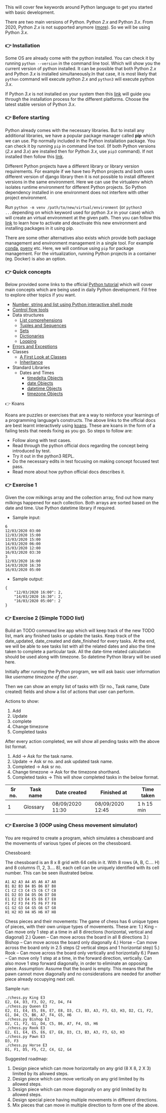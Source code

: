 This will cover few keywords around Python language to get you started with basic development.

There are two main versions of Python. Python *2.x* and Python *3.x*. From 2020, Python *2.x* is not supported anymore ([more](https://www.python.org/doc/sunset-python-2/)). So we will be using Python *3.x*.

### :point_right: Installation
Some OS are already come with the python installed. You can check it by running `python --version` in the command line tool. Which will show you the current version of python installed. It can be possible that both Python *2.x* and Python *3.x* is installed simultaneously.In that case, it is most likely that `python` command will execute python *2.x* and `python3` will execute python *3.x*.

If Python *3.x* is not installed on your system then this [link](https://wiki.python.org/moin/BeginnersGuide/Download) will guide you through the installation process for the different platforms. Choose the latest stable version of Python *3.x*.

### :point_right: Before starting
Python already comes with the necessary libraries. But to install any additional libraries, we have a popular package manager called **pip** which we can use. Pip normally included in the Python installation package. You can check it by running `pip` in command line tool. (If both Python versions (*2.x* and *3.x*) are installed then for Python *3.x*, use `pip3` command). If not installed then follow this [link](https://pip.pypa.io/en/stable/installing/).

Different Python projects have a different library or library version requirements. For example if we have two Python projects and both uses different version of django library then it is not possible to install different versions in the same environment. Here we can use the virtualenv which isolates runtime environment for different Python projects. So Python dependency installed in one environment does not interfere with other project environment.

Run `python -m venv /path/to/new/virtual/environment` (or `python3 ...`depending on which keyword used for python *3.x* in your case) which will create an virtual environment at the given path. Then you can follow this [link](https://docs.python.org/3/tutorial/venv.html) to learn how to activate and deactivate this new environment and installing packages in it using pip.

There are some other alternatives also exists which provide both package management and environment management in a single tool. For example [conda](https://conda.io/en/latest/), [pyenv](https://pipenv.pypa.io/en/latest/) etc. Here, we will continue using `pip` for package management. For the virtualization, running Python projects in a container (eg. Docker) is also an option.

### :point_right: Quick concepts
Below provided some links to the official [Python tutorial](https://docs.python.org/3/tutorial/) which will cover main concepts which are being used in daily Python development. Fill free to explore other topics if you want.

* [Number, string and list using Python interactive shell mode](https://docs.python.org/3/tutorial/introduction.html#using-python-as-a-calculator)
* [Control flow tools](https://docs.python.org/3/tutorial/controlflow.html)
* Data structures
    * [List comprehensions](https://docs.python.org/3/tutorial/datastructures.html#list-comprehensions)
    * [Tuples and Sequences](https://docs.python.org/3/tutorial/datastructures.html#tuples-and-sequences)
    * [Sets](https://docs.python.org/3/tutorial/datastructures.html#sets)
    * [Dictionaries](https://docs.python.org/3/tutorial/datastructures.html#dictionaries)
    * [Looping](https://docs.python.org/3/tutorial/datastructures.html#looping-techniques)
* [Errors and Exceptions](https://docs.python.org/3/tutorial/errors.html)
* Classes
    * [A First Look at Classes](https://docs.python.org/3/tutorial/classes.html#a-first-look-at-classes)
    * [Inheritance](https://docs.python.org/3/tutorial/classes.html#inheritance)
* Standard Libraries
    * Dates and Times
        * [timedelta Objects](https://docs.python.org/3/library/datetime.html#timedelta-objects)
        * [date Objects](https://docs.python.org/3/library/datetime.html#date-objects)
        * [datetime Objects](https://docs.python.org/3/library/datetime.html#datetime-objects)
        * [timezone Objects](https://docs.python.org/3/library/datetime.html#timezone-objects)

:point_right: Koans

Koans are puzzles or exercises that are a way to reinforce your learnings of a programming language’s constructs.
The above links to the official docs are best learnt interactively using [koans](https://github.com/gregmalcolm/python_koans).
These are koans in the form of a failing tests that needs fixing as you go. So steps to follow are:
* Follow along with test cases.
* Read through the python official docs regarding the concept being introduced by test.
* Try it out in the python3 REPL.
* Do the necessary edits in test focusing on making concept focused test pass.
* Read more about how python official docs describes it.

### :point_right: Exercise 1

Given the cow milkings array and the collection array, find out how many milkings happened for each collection.
Both arrays are sorted based on the date and time. Use Python datetime library if required.

- Sample input:
```
6
12/03/2020 03:00
12/03/2020 15:00
13/03/2020 15:00
14/03/2020 06:00
15/03/2020 12:00
16/03/2020 03:30
3
12/03/2020 16:00
14/03/2020 16:30
16/03/2020 05:00
```

- Sample output:
```
{
    "12/03/2020 16:00": 2,
    "14/03/2020 16:30": 2,
    "16/03/2020 05:00": 2
}
```

### :point_right: Exercise 2 (Simple TODO list)
Build an TODO command line app which will keep track of the new TODO list, mark any finished tasks or update the tasks.
Keep track of the date_updated, date_created and date_finished for every tasks. At the end, we will be able to see tasks list with all the related dates and also the time taken to complete a particular task. All the date-time related calculation should be used along with timezone. So datetime Python library will be used here.

Initially after running the Python program, we will ask basic user information like *username* *timezone of the user*.

Then we can show an empty list of tasks with (Sr no., Task name, Date created) fields and show a list of actions that user can perform.

Actions to show: 
1. Add
2. Update
3. complete
4. Change timezone
5. Completed tasks

After every action completed, we will show all pending tasks with the above list format.

1. Add -> Ask for the task name.
2. Update -> Ask sr no. and ask updated task name.
3. Completed -> Ask sr no.
4. Change timezone -> Ask for the timezone shorthand.
5. Completed tasks -> This will show completed tasks in the below format.

Sr no. | Task name | Date created | Finished at | Time taken
-------|-----------|--------------|-------------|------------|
1 | Glossary | 08/09/2020 11:30 | 08/09/2020 12:45 | 1 h 15 min 

### :point_right: Exercise 3 (OOP using Chess movement simulator)

You are required to create a program, which simulates a chessboard and the
movements of various types of pieces on the chessboard.

Chessboard:

The chessboard is an 8 x 8 grid with 64 cells in it.
With 8 rows (A, B, C.... H) and 8 columns (1, 2, 3.... 8), each cell can be uniquely
identified with its cell number. This can be seen illustrated below.

```
A1 A2 A3 A4 A5 A6 A7 A8  
B1 B2 B3 B4 B5 B6 B7 B8  
C1 C2 C3 C4 C5 C6 C7 C8  
D1 D2 D3 D4 D5 D6 D7 D8  
E1 E2 E3 E4 E5 E6 E7 E8  
F1 F2 F3 F4 F5 F6 F7 F8  
G1 G2 G3 G4 G5 G6 G7 G8  
H1 H2 H3 H4 H5 H6 H7 H8
```

Chess pieces and their movements:
The game of chess has 6 unique types of pieces, with their own unique types
of movements. These are:
1.) King – Can move only 1 step at a time in all 8 directions (horizontal, vertical
and diagonal)
2.) Queen – Can move across the board in all 8 directions
3.) Bishop – Can move across the board only diagonally
4.) Horse – Can move across the board only in 2.5 steps (2 vertical steps and 1
horizontal step)
5.) Rook – Can move across the board only vertically and horizontally
6.) Pawn – Can move only 1 step at a time, in the forward direction, vertically.
Can also move 1 step forward diagonally, in order to eliminate an opposing
piece.
Assumption:
Assume that the board is empty. This means that the pawn cannot move
diagonally and no considerations are needed for another piece already occupying next cell.

Sample run:

```
./chess.py King E3
E2, E4, D3, F3, D2, F2, D4, F4
./chess.py Queen E3
E2, E1, E4, E5, E6, E7, E8, D3, C3, B3, A3, F3, G3, H3, D2, C1, F2, G1, D4, C5, B6, A7, F4, G5, H6
./chess.py Bishop E3
D2, C1, F2, G1, D4, C5, B6, A7, F4, G5, H6
./chess.py Rook E3
E2, E1, E4, E5, E6, E7, E8, D3, C3, B3, A3, F3, G3, H3
./chess.py Pawn E3
D3, F3
./chess.py Horse E3
D1, F1, D5, F5, C2, C4, G2, G4
```

Suggested roadmap:
1. Design piece which can move horizontally on any grid (8 X 8, 2 X 3) limited by its allowed steps.
2. Design piece which can move vertically on any grid limited by its allowed steps.
3. Design piece which can move diagonally on any grid limited by its allowed steps.
4. Design special piece having multiple movements in different directions.
5. Mix pieces that can move in multiple direction to form one of the above.
